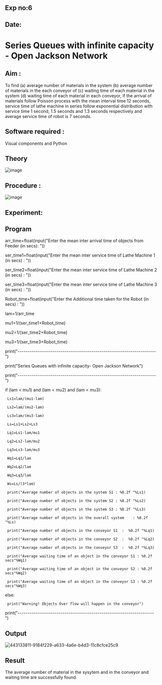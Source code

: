 
## Exp no:6 

## Date:

# Series Queues with infinite capacity - Open Jackson Network

## Aim :
To find (a) average number of materials in the system (b) average number of materials in the each conveyor of (c) waiting time of each material in the system (d) waiting time of each material in each conveyor, if the arrival  of materials follow Poisson process with the mean interval time 12 seconds, service time of  lathe machine in series follow exponential distribution  with service time  1 second, 1.5 seconds and 1.3 seconds respectively and average service time of robot is 7 seconds.

## Software required :
Visual components and Python

## Theory

![image](https://user-images.githubusercontent.com/103921593/203239736-7b81f599-71a8-4ae7-b63e-5d98acd9ea54.png)


## Procedure :

![image](https://user-images.githubusercontent.com/103921593/203239789-bc870dce-6727-487b-a0e2-4fc3f5114889.png)


## Experiment:

## Program

arr_time=float(input("Enter the mean inter arrival time of objects from Feeder (in secs): "))

ser_time1=float(input("Enter the mean inter service time of Lathe Machine 1 (in secs) : "))

ser_time2=float(input("Enter the mean inter service time of Lathe Machine 2 (in secs) : "))

ser_time3=float(input("Enter the mean inter service time of Lathe Machine 3 (in secs) : "))

Robot_time=float(input("Enter the Additional time taken for the Robot (in secs) : "))

lam=1/arr_time

mu1=1/(ser_time1+Robot_time)

mu2=1/(ser_time2+Robot_time)

mu3=1/(ser_time3+Robot_time)

print("-----------------------------------------------------------------------")

print("Series Queues with infinite capacity- Open Jackson Network")

print("-----------------------------------------------------------------------")

if (lam < mu1) and (lam < mu2) and (lam < mu3):

     Ls1=lam/(mu1-lam)

     Ls2=lam/(mu2-lam)

     Ls3=lam/(mu3-lam)

     Ls=Ls1+Ls2+Ls3

     Lq1=Ls1-lam/mu1

     Lq2=Ls2-lam/mu2

     Lq3=Ls3-lam/mu3

     Wq1=Lq1/lam

     Wq2=Lq2/lam

     Wq3=Lq3/lam

     Ws=Ls/(3*lam)

     print("Average number of objects in the system S1 : %0.2f "%Ls1)

     print("Average number of objects in the system S2 : %0.2f "%Ls2)

     print("Average number of objects in the system S3 : %0.2f "%Ls3)

     print("Average number of objects in the overall system    : %0.2f "%Ls)

     print("Average number of objects in the conveyor S1  :  %0.2f "%Lq1)

     print("Average number of objects in the conveyor S2  :  %0.2f "%Lq2)

     print("Average number of objects in the conveyor S3  :  %0.2f "%Lq3)

     print("Average waiting time of an object in the conveyor S1 : %0.2f secs"%Wq1)

     print("Average waiting time of an object in the conveyor S2 : %0.2f secs"%Wq2)

     print("Average waiting time of an object in the conveyor S3 : %0.2f secs"%Wq3)


else:

     print("Warning! Objects Over flow will happen in the conveyor")


print("----------------------------------------------------------------------")





## Output
![443133811-9184f229-a633-4a6e-b4d3-11c8cfce25c9](https://github.com/user-attachments/assets/41a13750-ca27-40e0-b9e1-4ee67c455dc8)



## Result

The average number of material in the sysytem and in the conveyor and waiting time are successfully found.
